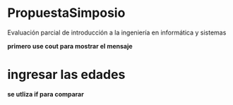 # PropuestaSimposio
 Evaluación parcial de introducción a la ingeniería en informática y sistemas

**primero use cout para mostrar el mensaje**
# ingresar las edades
**se utliza if para comparar**


